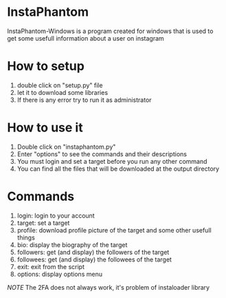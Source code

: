 # InstaPhantom
InstaPhantom-Windows is a program created for windows that is used to get some usefull information about a user on instagram

# How to setup
1) double click on "setup.py" file
3) let it to download some libraries
4) If there is any error try to run it as administrator

# How to use it
1) Double click on "instaphantom.py"
2) Enter "options" to see the commands and their descriptions
3) You must login and set a target before you run any other command
4) You can find all the files that will be downloaded at the output directory 

# Commands
1) login: login to your account
3) target: set a target
4) profile: download profile picture of the target and some other usefull things
5) bio: display the biography of the target
6) followers: get (and display) the followers of the target
7) followees: get (and display) the followees of the target
8) exit: exit from the script
9) options: display options menu

*NOTE* The 2FA does not always work, it's problem of instaloader library
